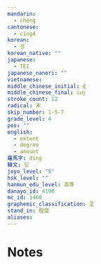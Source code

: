 ```yaml
---
mandarin:
  - chéng
cantonese:
  - cing4
korean:
  - 정
korean_native: ""
japanese:
  - TEI
japanese_nanori: ""
vietnamese:
middle_chinese_initial: ɖ
middle_chinese_final: iᴇŋ
stroke_count: 12
radical: 禾
skip_number: 1-5-7
grade_level: 4
pos: ""
english:
  - extent
  - degree
  - amount
羅馬字: ding
韓文: 딩
joyo_level: "5"
hsk_level: ""
hanmun_edu_level: 高等
danayo_id: 4198
mc_id: 1460
graphemic_classification: 呈
stand_in: 程度
aliases:
---
```


# Notes
